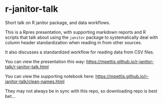# r-janitor-talk
Short talk on R janitor package, and data workflows.

This is a Rpres presentation, with supporting markdown reports and R scripts that talk about using the `janitor` package
to systematically deal with column header standardization when reading in from other sources.

It also discusses a standardized workflow for reading data from CSV files.

You can view the presentation this way:
https://mpettis.github.io/r-janitor-talk/r-janitor-talk.html

You can view the supporting notebook here:
https://mpettis.github.io/r-janitor-talk/clean-names.html

They may not always be in sync with this repo, so downloading repo is best bet...
